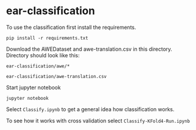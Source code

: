 # ear-classification


To use the classification first install the requirements.

```
pip install -r requirements.txt
```

Download the AWEDataset and awe-translation.csv in this directory.
Directory should look like this:

`ear-classification/awe/*`

`ear-classification/awe-translation.csv`

Start jupyter notebook

```
jupyter notebook
```

Select `Classify.ipynb` to get a general idea how classification works.

To see how it works with cross validation select `Classify-KFold4-Run.ipynb`